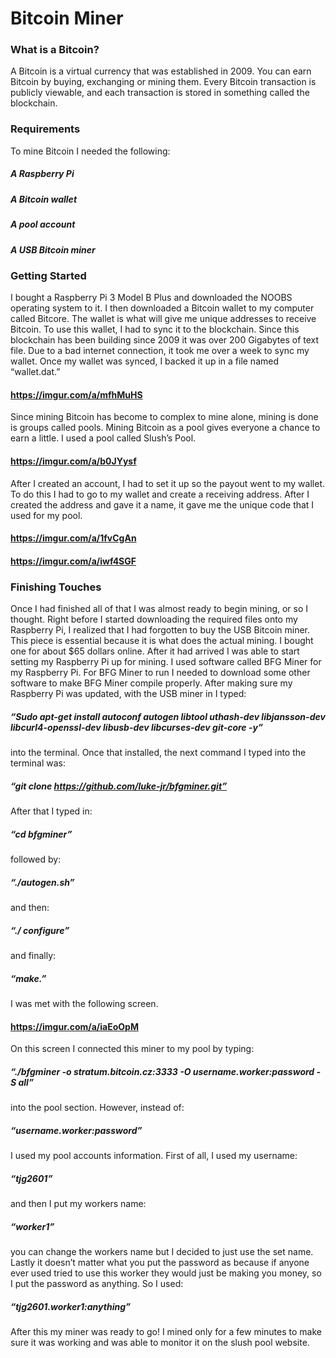 # Bitcoin Miner
### What is a Bitcoin?
A Bitcoin is a virtual currency that was established in 2009. You can earn Bitcoin by buying, exchanging or mining them. Every Bitcoin transaction is publicly viewable, and each transaction is stored in something called the blockchain. 
### Requirements
To mine Bitcoin I needed the following:
##### A Raspberry Pi
##### A Bitcoin wallet
##### A pool account
##### A USB Bitcoin miner
### Getting Started
I bought a Raspberry Pi 3 Model B Plus and downloaded the NOOBS operating system to it. I then downloaded a Bitcoin wallet to my computer called Bitcore. The wallet is what will give me unique addresses to receive Bitcoin. To use this wallet, I had to sync it to the blockchain. Since this blockchain has been building since 2009 it was over 200 Gigabytes of text file. Due to a bad internet connection, it took me over a week to sync my wallet. Once my wallet was synced, I backed it up in a file named “wallet.dat.” 
#### https://imgur.com/a/mfhMuHS
Since mining Bitcoin has become to complex to mine alone, mining is done is groups called pools. Mining Bitcoin as a pool gives everyone a chance to earn a little. I used a pool called Slush’s Pool. 
#### https://imgur.com/a/b0JYysf
After I created an account, I had to set it up so the payout went to my wallet. To do this I had to go to my wallet and create a receiving address. After I created the address and gave it a name, it gave me the unique code that I used for my pool.
#### https://imgur.com/a/1fvCgAn
#### https://imgur.com/a/iwf4SGF
### Finishing Touches
Once I had finished all of that I was almost ready to begin mining, or so I thought. Right before I started downloading the required files onto my Raspberry Pi, I realized that I had forgotten to buy the USB Bitcoin miner. This piece is essential because it is what does the actual mining. I bought one for about $65 dollars online. After it had arrived I was able to start setting my Raspberry Pi up for mining. 
I used software called BFG Miner for my Raspberry Pi. For BFG Miner to run I needed to download some other software to make BFG Miner compile properly. After making sure my Raspberry Pi was updated, with the USB miner in I typed:
##### “Sudo apt-get install autoconf autogen libtool uthash-dev libjansson-dev libcurl4-openssl-dev libusb-dev libcurses-dev git-core -y” 
into the terminal. Once that installed, the next command I typed into the terminal was:
##### “git clone https://github.com/luke-jr/bfgminer.git”
After that I typed in:
##### “cd bfgminer”
followed by:
##### “./autogen.sh”
and then:
##### “./ configure”
and finally:
##### “make.”
I was met with the following screen.
#### https://imgur.com/a/iaEoOpM
On this screen I connected this miner to my pool by typing:
##### “./bfgminer -o stratum.bitcoin.cz:3333 -O username.worker:password -S all”
into the pool section. However, instead of:
##### “username.worker:password”
I used my pool accounts information. First of all, I used my username:
##### “tjg2601”
and then I put my workers name:
##### “worker1”
you can change the workers name but I decided to just use the set name. Lastly it doesn’t matter what you put the password as because if anyone ever used tried to use this worker they would just be making you money, so I put the password as anything. So I used:
##### “tjg2601.worker1:anything”
After this my miner was ready to go! I mined only for a few minutes to make sure it was working and was able to monitor it on the slush pool website. 
